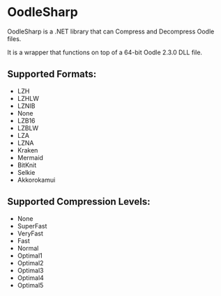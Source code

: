 # OodleSharp
OodleSharp is a .NET library that can Compress and Decompress Oodle files.

It is a wrapper that functions on top of a 64-bit Oodle 2.3.0 DLL file.

## Supported Formats:
* LZH
* LZHLW
* LZNIB
* None
* LZB16
* LZBLW
* LZA
* LZNA
* Kraken
* Mermaid
* BitKnit
* Selkie
* Akkorokamui

## Supported Compression Levels:
* None
* SuperFast
* VeryFast
* Fast
* Normal
* Optimal1
* Optimal2
* Optimal3
* Optimal4
* Optimal5
